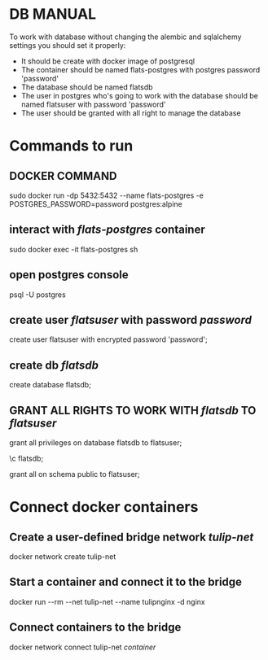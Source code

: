 # DB MANUAL

To work with database without changing the alembic and sqlalchemy settings you should set it properly:

 * It should be create with docker image of postgresql
 * The container should be named flats-postgres with postgres password 'password'
 * The database should be named flatsdb
 * The user in postgres who's going to work with the database should be named flatsuser with password 'password'
 * The user should be granted with all right to manage the database


# Commands to run

## **DOCKER COMMAND**
sudo docker run -dp 5432:5432 --name flats-postgres -e POSTGRES_PASSWORD=password postgres:alpine

## **interact with** *flats-postgres* **container**
sudo docker exec -it flats-postgres sh

## **open postgres console**
psql -U postgres

## **create user** *flatsuser* **with password** *password*
create user flatsuser with encrypted password 'password';

## **create db** *flatsdb*
create database flatsdb;

## **GRANT ALL RIGHTS TO WORK WITH** *flatsdb* **TO** *flatsuser*

grant all privileges on database flatsdb to flatsuser;

\c flatsdb;

grant all on schema public to flatsuser;

# Connect docker containers

## **Create a user-defined bridge network** *tulip-net*
docker network create tulip-net

## **Start a container and connect it to the bridge**
docker run --rm --net tulip-net --name tulipnginx -d nginx 

## **Connect containers to the bridge**
docker network connect tulip-net _container_

